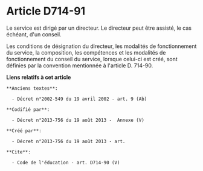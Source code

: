 # Article D714-91

Le service est dirigé par un directeur. Le directeur peut être assisté, le cas échéant, d'un conseil. 

Les conditions de désignation du directeur, les modalités de fonctionnement du service, la composition, les compétences et
les modalités de fonctionnement du conseil du service, lorsque celui-ci est créé, sont définies par la convention mentionnée
à l'article D. 714-90.

**Liens relatifs à cet article**

	**Anciens textes**:

	  - Décret n°2002-549 du 19 avril 2002 - art. 9 (Ab)

	**Codifié par**:

	  - Décret n°2013-756 du 19 août 2013 -  Annexe (V)

	**Créé par**:

	  - Décret n°2013-756 du 19 août 2013 - art.

	**Cite**:

	  - Code de l'éducation - art. D714-90 (V)
